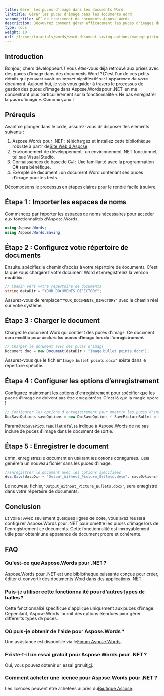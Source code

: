 ```yaml
---
title: Gérer les puces d'image dans les documents Word
linktitle: Gérer les puces d'image dans les documents Word
second_title: API de traitement de documents Aspose.Words
description: Découvrez comment gérer efficacement les puces d'images dans les documents Word avec Aspose.Words pour .NET. Ce guide complet vous guide à travers les étapes de configuration de votre environnement et de configuration des options d'enregistrement.
type: docs
weight: 10
url: /fr/net/tutorials/words/word-document-saving-options/manage-picture-bullet/
---
```

## Introduction

Bonjour, chers développeurs ! Vous êtes-vous déjà retrouvé aux prises avec des puces d'image dans des documents Word ? C'est l'un de ces petits détails qui peuvent avoir un impact significatif sur l'apparence de votre document. Aujourd'hui, je vais vous guider à travers le processus de gestion des puces d'image dans Aspose.Words pour .NET, en me concentrant plus particulièrement sur la fonctionnalité « Ne pas enregistrer la puce d'image ». Commençons !

## Prérequis

Avant de plonger dans le code, assurez-vous de disposer des éléments suivants :

1.  Aspose.Words pour .NET : téléchargez et installez cette bibliothèque robuste à partir de[Site Web d'Aspose](https://releases.aspose.com/words/net/).
2. Environnement de développement : un environnement .NET fonctionnel, tel que Visual Studio.
3. Connaissances de base de C# : Une familiarité avec la programmation C# sera bénéfique.
4. Exemple de document : un document Word contenant des puces d’image pour les tests.

Décomposons le processus en étapes claires pour le rendre facile à suivre.

## Étape 1 : Importer les espaces de noms

Commencez par importer les espaces de noms nécessaires pour accéder aux fonctionnalités d'Aspose.Words.

```csharp
using Aspose.Words;
using Aspose.Words.Saving;
```

## Étape 2 : Configurez votre répertoire de documents

Ensuite, spécifiez le chemin d'accès à votre répertoire de documents. C'est là que vous chargerez votre document Word et enregistrerez la version modifiée.

```csharp
// Chemin vers votre répertoire de documents
string dataDir = "YOUR_DOCUMENTS_DIRECTORY";
```

 Assurez-vous de remplacer`"YOUR_DOCUMENTS_DIRECTORY"` avec le chemin réel sur votre système.

## Étape 3 : Charger le document

Chargez le document Word qui contient des puces d'image. Ce document sera modifié pour exclure les puces d'image lors de l'enregistrement.

```csharp
// Charger le document avec des puces d'image
Document doc = new Document(dataDir + "Image bullet points.docx");
```

 Assurez-vous que le fichier`"Image bullet points.docx"` existe dans le répertoire spécifié.

## Étape 4 : Configurer les options d’enregistrement

Configurez maintenant les options d'enregistrement pour spécifier que les puces d'image ne doivent pas être enregistrées. C'est là que la magie opère !

```csharp
// Configurer les options d'enregistrement pour omettre les puces d'image
DocSaveOptions saveOptions = new DocSaveOptions { SavePictureBullet = false };
```

 Paramètre`SavePictureBullet` à`false` indique à Aspose.Words de ne pas inclure de puces d'image dans le document de sortie.

## Étape 5 : Enregistrer le document

Enfin, enregistrez le document en utilisant les options configurées. Cela générera un nouveau fichier sans les puces d'image.

```csharp
//Enregistrer le document avec les options spécifiées
doc.Save(dataDir + "Output_Without_Picture_Bullets.docx", saveOptions);
```

 Le nouveau fichier,`"Output_Without_Picture_Bullets.docx"`, sera enregistré dans votre répertoire de documents.

## Conclusion

Et voilà ! Avec seulement quelques lignes de code, vous avez réussi à configurer Aspose.Words pour .NET pour omettre les puces d'image lors de l'enregistrement de documents. Cette fonctionnalité est incroyablement utile pour obtenir une apparence de document propre et cohérente.

## FAQ

### Qu'est-ce que Aspose.Words pour .NET ?
Aspose.Words pour .NET est une bibliothèque puissante conçue pour créer, éditer et convertir des documents Word dans des applications .NET.

### Puis-je utiliser cette fonctionnalité pour d’autres types de balles ?
Cette fonctionnalité spécifique s'applique uniquement aux puces d'image. Cependant, Aspose.Words fournit des options étendues pour gérer différents types de puces.

### Où puis-je obtenir de l'aide pour Aspose.Words ?
 Une assistance est disponible via le[Forum Aspose.Words](https://forum.aspose.com/c/words/8).

### Existe-t-il un essai gratuit pour Aspose.Words pour .NET ?
 Oui, vous pouvez obtenir un essai gratuit[ici](https://releases.aspose.com/).

### Comment acheter une licence pour Aspose.Words pour .NET ?
 Les licences peuvent être achetées auprès du[Boutique Aspose](https://purchase.aspose.com/buy).